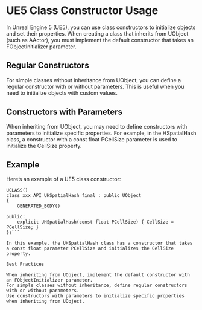 # UE5 Class Constructor Usage

In Unreal Engine 5 (UE5), you can use class constructors to initialize objects and set their properties. When creating a class that inherits from UObject (such as AActor), you must implement the default constructor that takes an FObjectInitializer parameter.

## Regular Constructors

For simple classes without inheritance from UObject, you can define a regular constructor with or without parameters. This is useful when you need to initialize objects with custom values.

## Constructors with Parameters

When inheriting from UObject, you may need to define constructors with parameters to initialize specific properties. For example, in the HSpatialHash class, a constructor with a const float PCellSize parameter is used to initialize the CellSize property.

## Example

Here’s an example of a UE5 class constructor:
```
UCLASS()
class xxx_API UHSpatialHash final : public UObject
{
    GENERATED_BODY()

public:
    explicit UHSpatialHash(const float PCellSize) { CellSize = PCellSize; }
};```

In this example, the UHSpatialHash class has a constructor that takes a const float parameter PCellSize and initializes the CellSize property.

Best Practices

When inheriting from UObject, implement the default constructor with an FObjectInitializer parameter.
For simple classes without inheritance, define regular constructors with or without parameters.
Use constructors with parameters to initialize specific properties when inheriting from UObject.

